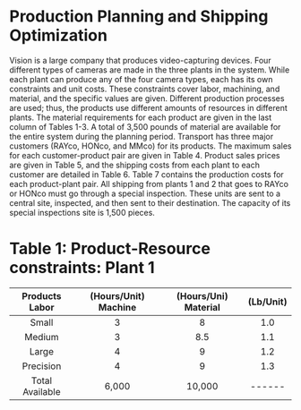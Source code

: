 # Production Planning and Shipping Optimization

Vision is a large company that produces video-capturing devices. Four different types of cameras are made in the three plants in the system. While each plant can produce any of the four camera types, each has its own constraints and unit costs. These constraints cover labor, machining, and material, and the specific values are given. Different production processes are used; thus, the products use different amounts of resources in different plants. The material requirements for each product are given in the last column of Tables 1-3. A total of 3,500 pounds of material are available for the entire system during the planning period. Transport has three major customers (RAYco, HONco, and MMco) for its products. The maximum sales for each customer-product pair are given in Table 4. Product sales prices are given in Table 5, and the shipping costs from each plant to each customer are detailed in Table 6. Table 7 contains the production costs for each product-plant pair. All shipping from plants 1 and 2 that goes to RAYco or HONco must go through a special inspection. These units are sent to a central site, inspected, and then sent to their destination. The capacity of its special inspections site is 1,500 pieces.

# Table 1: Product-Resource constraints: Plant 1
| Products	Labor  | (Hours/Unit)	Machine  | (Hours/Uni)	Material | (Lb/Unit) |
| :--------------: |:-----:| :-----:|:-----:|
| Small |	3	| 8	| 1.0 |
| Medium	| 3 |	8.5 |	1.1 |
| Large |	4 |	9 |	1.2 |
| Precision |	4 |	9 |	1.3 |
| Total Available |	6,000 |	10,000 |	------ |


